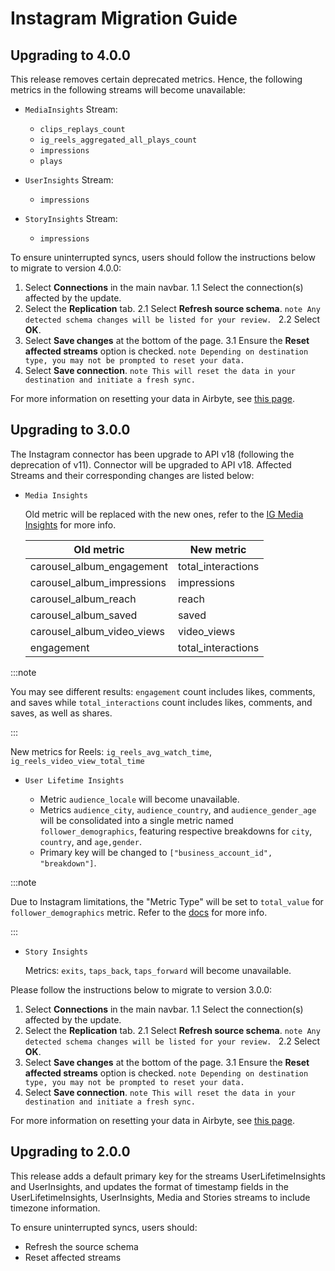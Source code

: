 # Instagram Migration Guide

## Upgrading to 4.0.0

This release removes certain deprecated metrics. Hence, the following metrics in the following streams will become unavailable:

 - `MediaInsights` Stream:
   - `clips_replays_count`
   - `ig_reels_aggregated_all_plays_count`
   - `impressions`
   - `plays`
  
 - `UserInsights` Stream:
   - `impressions`

 - `StoryInsights` Stream:
   - `impressions`

To ensure uninterrupted syncs, users should follow the instructions below to migrate to version 4.0.0:

1. Select **Connections** in the main navbar.
   1.1 Select the connection(s) affected by the update.
2. Select the **Replication** tab.
   2.1 Select **Refresh source schema**.
   `note
     Any detected schema changes will be listed for your review.
     `
   2.2 Select **OK**.
3. Select **Save changes** at the bottom of the page.
   3.1 Ensure the **Reset affected streams** option is checked.
   `note
     Depending on destination type, you may not be prompted to reset your data.
     `
4. Select **Save connection**.
   `note
 This will reset the data in your destination and initiate a fresh sync.
 `

For more information on resetting your data in Airbyte, see [this page](/platform/operator-guides/clear).

## Upgrading to 3.0.0

The Instagram connector has been upgrade to API v18 (following the deprecation of v11). Connector will be upgraded to API v18. Affected Streams and their corresponding changes are listed below:

- `Media Insights`

  Old metric will be replaced with the new ones, refer to the [IG Media Insights](https://developers.facebook.c../instagram-api/reference/ig-media/insights#metrics) for more info.

  | Old metric                 | New metric         |
  | -------------------------- | ------------------ |
  | carousel_album_engagement  | total_interactions |
  | carousel_album_impressions | impressions        |
  | carousel_album_reach       | reach              |
  | carousel_album_saved       | saved              |
  | carousel_album_video_views | video_views        |
  | engagement                 | total_interactions |

:::note

You may see different results: `engagement` count includes likes, comments, and saves while `total_interactions` count includes likes, comments, and saves, as well as shares.

:::

New metrics for Reels: `ig_reels_avg_watch_time`, `ig_reels_video_view_total_time`

- `User Lifetime Insights`

  - Metric `audience_locale` will become unavailable.
  - Metrics `audience_city`, `audience_country`, and `audience_gender_age` will be consolidated into a single metric named `follower_demographics`, featuring respective breakdowns for `city`, `country`, and `age,gender`.
  - Primary key will be changed to `["business_account_id", "breakdown"]`.

:::note

Due to Instagram limitations, the "Metric Type" will be set to `total_value` for `follower_demographics` metric. Refer to the [docs](https://developers.facebook.c../instagram-api/reference/ig-user/insights#metric-type) for more info.

:::

- `Story Insights`

  Metrics: `exits`, `taps_back`, `taps_forward` will become unavailable.

Please follow the instructions below to migrate to version 3.0.0:

1. Select **Connections** in the main navbar.
   1.1 Select the connection(s) affected by the update.
2. Select the **Replication** tab.
   2.1 Select **Refresh source schema**.
   `note
     Any detected schema changes will be listed for your review.
     `
   2.2 Select **OK**.
3. Select **Save changes** at the bottom of the page.
   3.1 Ensure the **Reset affected streams** option is checked.
   `note
     Depending on destination type, you may not be prompted to reset your data.
     `
4. Select **Save connection**.
   `note
 This will reset the data in your destination and initiate a fresh sync.
 `

For more information on resetting your data in Airbyte, see [this page](/platform/operator-guides/clear).

## Upgrading to 2.0.0

This release adds a default primary key for the streams UserLifetimeInsights and UserInsights, and updates the format of timestamp fields in the UserLifetimeInsights, UserInsights, Media and Stories streams to include timezone information.

To ensure uninterrupted syncs, users should:

- Refresh the source schema
- Reset affected streams
